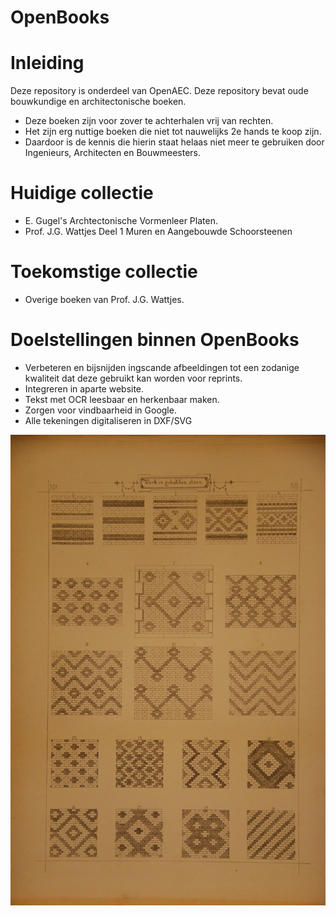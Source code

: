 # OpenBooks

# Inleiding
Deze repository is onderdeel van OpenAEC. Deze repository bevat oude bouwkundige en architectonische boeken.
* Deze boeken zijn voor zover te achterhalen vrij van rechten.
* Het zijn erg nuttige boeken die niet tot nauwelijks 2e hands te koop zijn.
* Daardoor is de kennis die hierin staat helaas niet meer te gebruiken door Ingenieurs, Architecten en Bouwmeesters. 

# Huidige collectie
* E. Gugel's Archtectonische Vormenleer Platen.
* Prof. J.G. Wattjes Deel 1 Muren en Aangebouwde Schoorsteenen

# Toekomstige collectie
* Overige boeken van Prof. J.G. Wattjes.

# Doelstellingen binnen OpenBooks
* Verbeteren en bijsnijden ingscande afbeeldingen tot een zodanige kwaliteit dat deze gebruikt kan worden voor reprints. 
* Integreren in aparte website.
* Tekst met OCR leesbaar en herkenbaar maken.
* Zorgen voor vindbaarheid in Google.
* Alle tekeningen digitaliseren in DXF/SVG

![Image](OpeningImage.JPG)
